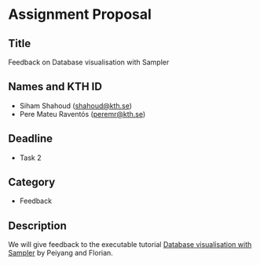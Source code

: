 # Assignment Proposal

## Title

Feedback on Database visualisation with Sampler

## Names and KTH ID

  - Siham Shahoud (shahoud@kth.se)
  - Pere Mateu Raventós (peremr@kth.se)

## Deadline
- Task 2

## Category
- Feedback

## Description

We will give feedback to the executable tutorial [Database visualisation with Sampler](https://github.com/KTH/devops-course/pull/2555) by Peiyang and Florian.